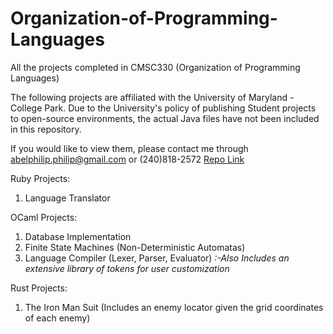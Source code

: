 # Organization-of-Programming-Languages
All the projects completed in CMSC330 (Organization of Programming Languages)

The following projects are affiliated with the University of Maryland - College Park. Due to the University's policy of publishing Student projects to open-source environments, the actual Java files have not been included in this repository.

If you would like to view them, please contact me through abelphilip.philip@gmail.com or (240)818-2572
[Repo Link](https://github.com/AbelPPhilip/Object-Oriented-Programming-2) 

Ruby Projects:
1. Language Translator

OCaml Projects:
1. Database Implementation
2. Finite State Machines (Non-Deterministic Automatas)
3.  Language Compiler (Lexer, Parser, Evaluator) _:-Also Includes an extensive library of tokens for user customization_

Rust Projects:
1. The Iron Man Suit (Includes an enemy locator given the grid coordinates of each enemy)
